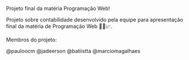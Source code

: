 Projeto final da matéria Programação Web!

Projeto sobre contabilidade desenvolvido pela equipe para apresentação final da matéria de Programação Web 🧑‍💻📈. 

Membros do projeto: 

@pauloocm
@jadeerson
@batiistta
@marciomagalhaes 

